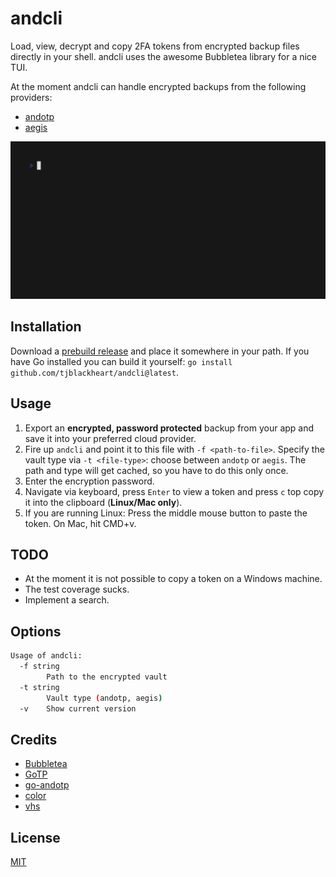 # andcli

Load, view, decrypt and copy 2FA tokens from encrypted backup files directly in your shell. andcli uses the awesome Bubbletea library for a nice TUI.

At the moment andcli can handle encrypted backups from the following providers:

* [andotp](https://github.com/andOTP/andOTP)
* [aegis](https://getaegis.app)

![Demo](demo.gif "Demo")

## Installation

Download a [prebuild release](https://github.com/tjblackheart/andcli/releases) and place it somewhere in your path. If you have Go installed you can build it yourself: `go install github.com/tjblackheart/andcli@latest`.

## Usage

1. Export an **encrypted, password protected** backup from your app and save it into your preferred cloud provider.
2. Fire up `andcli` and point it to this file with `-f <path-to-file>`. Specify the vault type via `-t <file-type>`: choose between `andotp` or `aegis`. The path and type will get cached, so you have to do this only once.
3. Enter the encryption password.
4. Navigate via keyboard, press `Enter` to view a token and press `c` top copy it into the clipboard (**Linux/Mac only**).
5. If you are running Linux: Press the middle mouse button to paste the token. On Mac, hit CMD+v.

## TODO

* At the moment it is not possible to copy a token on a Windows machine.
* The test coverage sucks.
* Implement a search.

## Options

```bash
Usage of andcli:
  -f string
        Path to the encrypted vault
  -t string
        Vault type (andotp, aegis)
  -v    Show current version
```

## Credits

* [Bubbletea](https://github.com/charmbracelet/bubbletea)
* [GoTP](https://github.com/xlzd/gotp)
* [go-andotp](https://github.com/grijul/go-andotp)
* [color](https://github.com/fatih/color)
* [vhs](https://github.com/charmbracelet/vhs)

## License

[MIT](LICENSE.md)
